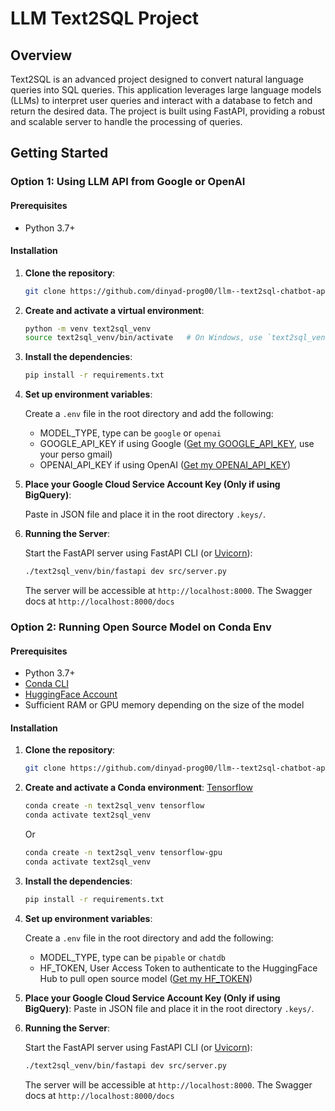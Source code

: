 # LLM Text2SQL Project

## Overview

Text2SQL is an advanced project designed to convert natural language queries into SQL queries. This application leverages large language models (LLMs) to interpret user queries and interact with a database to fetch and return the desired data. The project is built using FastAPI, providing a robust and scalable server to handle the processing of queries.

## Getting Started

### Option 1: Using LLM API from Google or OpenAI
#### Prerequisites
- Python 3.7+

#### Installation
1. **Clone the repository**:
    ```sh
    git clone https://github.com/dinyad-prog00/llm--text2sql-chatbot-api.git
    ```

2. **Create and activate a virtual environment**:
    ```sh
    python -m venv text2sql_venv
    source text2sql_venv/bin/activate   # On Windows, use `text2sql_venv\Scripts\activate`
    ```

3. **Install the dependencies**:
    ```sh
    pip install -r requirements.txt
    ```

4. **Set up environment variables**:

    Create a `.env` file in the root directory and add the following:
    - MODEL_TYPE, type can be `google` or `openai`
    - GOOGLE_API_KEY if using Google ([Get my GOOGLE_API_KEY](https://aistudio.google.com/app/apikey), use your perso gmail)
    - OPENAI_API_KEY if using OpenAI ([Get my OPENAI_API_KEY](https://platform.openai.com/api-keys))
   
5. **Place your Google Cloud Service Account Key (Only if using BigQuery)**:

    Paste in JSON file and place it in the root directory  `.keys/`.

6. **Running the Server**:

    Start the FastAPI server using FastAPI CLI (or [Uvicorn](https://fastapi.tiangolo.com/deployment/server-workers/)):
    ```bash 
    ./text2sql_venv/bin/fastapi dev src/server.py
    ```

    The server will be accessible at `http://localhost:8000`.
    The Swagger docs at `http://localhost:8000/docs`


### Option 2: Running Open Source Model on Conda Env
#### Prerequisites
- Python 3.7+
- [Conda CLI](https://conda.io/projects/conda/en/latest/user-guide/getting-started.html)
- [HuggingFace Account](https://huggingface.co/join)
- Sufficient RAM or GPU memory depending on the size of the model

#### Installation 

1. **Clone the repository**:
    ```sh
    git clone https://github.com/dinyad-prog00/llm--text2sql-chatbot-api.git
    ```

2. **Create and activate a Conda environment**:
    [Tensorflow](https://docs.anaconda.com/working-with-conda/applications/tensorflow/)

    ```sh
    conda create -n text2sql_venv tensorflow
    conda activate text2sql_venv
    ```
    Or 

    ```sh
    conda create -n text2sql_venv tensorflow-gpu
    conda activate text2sql_venv
    ```

3. **Install the dependencies**:
    ```sh
    pip install -r requirements.txt
    ```

4. **Set up environment variables**:

    Create a `.env` file in the root directory and add the following:
    - MODEL_TYPE, type can be `pipable` or `chatdb`
    - HF_TOKEN, User Access Token to authenticate to the HuggingFace Hub to pull open source model ([Get my HF_TOKEN](https://huggingface.co/settings/tokens))
    

5. **Place your Google Cloud Service Account Key (Only if using BigQuery)**:
    Paste in JSON file and place it in the root directory `.keys/`.

6. **Running the Server**:

    Start the FastAPI server using FastAPI CLI (or [Uvicorn](https://fastapi.tiangolo.com/deployment/server-workers/)):
    ```bash 
    ./text2sql_venv/bin/fastapi dev src/server.py
    ```

    The server will be accessible at `http://localhost:8000`.
    The Swagger docs at `http://localhost:8000/docs`
